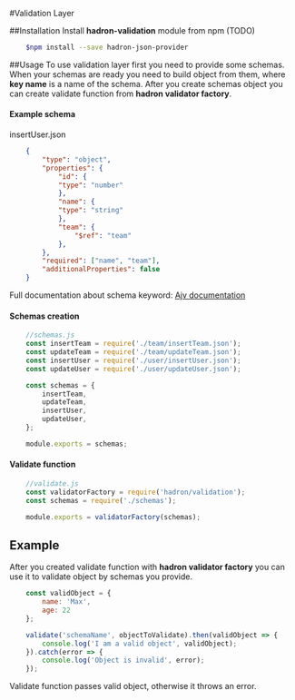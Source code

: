 #Validation Layer

##Installation
Install **hadron-validation** module from npm (TODO)
```bash
    $npm install --save hadron-json-provider
```
##Usage
To use validation layer first you need to provide some schemas.
When your schemas are ready you need to build object from them, where **key name** is a name of the schema.
After you create schemas object you can create validate function from **hadron validator factory**.

#### Example schema
insertUser.json
```json
    {
        "type": "object",
        "properties": {
            "id": {
            "type": "number"
            },
            "name": {
            "type": "string"
            },
            "team": {
                "$ref": "team"
            },
        },
        "required": ["name", "team"],
        "additionalProperties": false
    }
```
Full documentation about schema keyword: [Ajv documentation](https://epoberezkin.github.io/ajv/)

#### Schemas creation
```js
    //schemas.js
    const insertTeam = require('./team/insertTeam.json');
    const updateTeam = require('./team/updateTeam.json');
    const insertUser = require('./user/insertUser.json');
    const updateUser = require('./user/updateUser.json');

    const schemas = {
        insertTeam,
        updateTeam,
        insertUser,
        updateUser,
    };

    module.exports = schemas;
```

#### Validate function
```js
    //validate.js
    const validatorFactory = require('hadron/validation');
    const schemas = require('./schemas');

    module.exports = validatorFactory(schemas);

```

## Example
After you created validate function with **hadron validator factory** you can use it to validate object by schemas you provide.
```js
    const validObject = {
        name: 'Max',
        age: 22
    };

    validate('schemaName', objectToValidate).then(validObject => {
        console.log('I am a valid object', validObject);
    }).catch(error => {
        console.log('Object is invalid', error);
    });
```
Validate function passes valid object, otherwise it throws an error.


